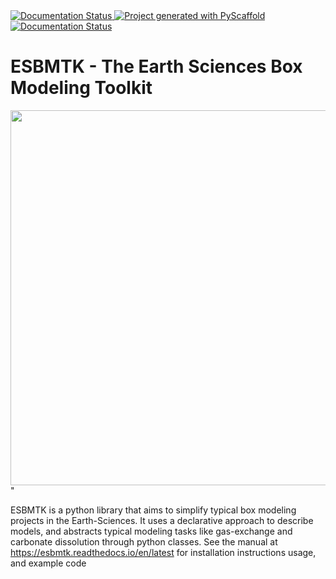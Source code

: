 <a href="https://pypi.org/project/esbmtk/">
<img alt="Documentation Status" src="https://img.shields.io/pypi/v/esbmtk.svg"/>
</a>

<a href="https://pyscaffold.org">
<img alt="Project generated with PyScaffold" src="https://img.shields.io/badge/-PyScaffold-005CA0?logo=pyscaffold"/>
</a>

<a href="https://esbmtk.readthedocs.io/en/latest/?badge=latest">
<img alt="Documentation Status" src="https://readthedocs.org/projects/esbmtk/badge/?version=latest" />
</a>


# ESBMTK - The  Earth Sciences Box Modeling Toolkit

<img src="https://raw.githubusercontent.com/uliw/esbmtk/staging/mpc.png" width="600px" align="center">"

ESBMTK is a python library that aims to simplify typical box modeling
projects in the Earth-Sciences. It uses a declarative approach to describe models, and abstracts typical modeling tasks like gas-exchange and carbonate dissolution through python classes. See the manual at <https://esbmtk.readthedocs.io/en/latest> for installation instructions usage, and example code

